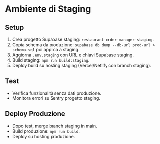 # Ambiente di Staging

## Setup
1. Crea progetto Supabase staging: `restaurant-order-manager-staging`.
2. Copia schema da produzione: `supabase db dump --db-url prod-url > schema.sql` poi applica a staging.
3. Aggiorna `.env.staging` con URL e chiavi Supabase staging.
4. Build staging: `npm run build:staging`.
5. Deploy build su hosting staging (Vercel/Netlify con branch staging).

## Test
- Verifica funzionalità senza dati produzione.
- Monitora errori su Sentry progetto staging.

## Deploy Produzione
- Dopo test, merge branch staging in main.
- Build produzione: `npm run build`.
- Deploy su hosting produzione.